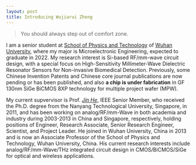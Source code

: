 ```yaml
---
layout: post
title: Introducing Wujiarui Zheng
---
```


> You should always step out of comfort zone.

I am a senior student at [School of Physics and Technology](http://physics.whu.edu.cn/en/Home.htm) of [Wuhan University](https://en.whu.edu.cn/), where my major is Microelectronic Engineering, expected to graduate in 2022. My research interest is Si-based RF/mm-wave circuit design, with a special focus on High-Sensitivity Millimeter-Wave Dielectric Resonator Sensors for Non-invasive Biomedical Detection. Previously, some Chinese Invention Patents and Chinese core journal publications are now pending or has been published, and also **a chip is under fabrication** in GF 130nm SiGe BiCMOS 8XP technology for multiple project wafer (MPW).

My current supvervisor is Prof. [_Jin He_](https://ieeexplore.ieee.org/author/37404360500), IEEE Senior Member, who received the Ph.D. degree from the Nanyang Technological University, Singapore, in 2011, and has been working on analog/RF/mm-Wave in both academia and industry during 2003-2013 in China and Singapore, respectively, holding positions of Engineer, Research Associate, Senior Research Engineer, Scientist, and Project Leader. He joined in Wuhan University, China in 2013 and is now an Associate Professor of the School of Physics and Technology, Wuhan University, China. His current research interests include analog/RF/mm-Wave/THz integrated circuit design in CMOS/BiCMOS/SiGe for optical and wireless applications.